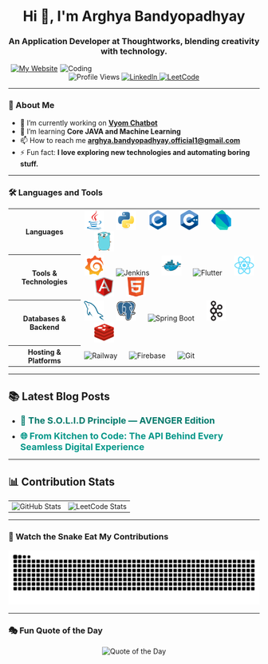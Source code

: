 <h1 align="center">Hi 👋, I'm Arghya Bandyopadhyay</h1>
<h3 align="center">An Application Developer at Thoughtworks, blending creativity with technology.</h3>

<img align="right" alt="Coding" width="400" src="https://media.giphy.com/media/qgQUggAC3Pfv687qPC/giphy.gif">

<p align="center">
  <a href="https://vyom-chatbot-app.onrender.com">
    <img src="https://img.shields.io/badge/My%20Website-RUNNING-green?style=for-the-badge&logo=github" alt="My Website"/>
  </a>
  <img src="https://komarev.com/ghpvc/?username=arghya-bandyopadhyay-30&color=red&style=for-the-badge" alt="Profile Views"/>
  <a href="https://www.linkedin.com/in/arghya-bandyopadhyay">
    <img src="https://img.shields.io/badge/LinkedIn-CONNECT%20WITH%20ME-blue?style=for-the-badge&logo=linkedin" alt="LinkedIn"/>
  </a>
  <a href="https://leetcode.com/u/arghya-bandyopadhyay/">
    <img src="https://img.shields.io/badge/LeetCode-Profile-orange?style=for-the-badge&logo=leetcode" alt="LeetCode"/>
  </a>
</p>

---

### 🌟 About Me
- 🔭 I’m currently working on **[Vyom Chatbot](https://vyom-chatbot-app.onrender.com)**
- 🌱 I’m learning **Core JAVA and Machine Learning**
- 📫 How to reach me **[arghya.bandyopadhyay.official1@gmail.com](arghya.bandyopadhyay.official1@gmail.com)**
- ⚡ Fun fact: **I love exploring new technologies and automating boring stuff.**

---

### 🛠️ Languages and Tools

<table>
  <tr>
    <th>Languages</th>
    <td>
      <img src="https://raw.githubusercontent.com/devicons/devicon/master/icons/java/java-original.svg" alt="Java" title="Java" width="40" height="40"/>
      <img src="https://raw.githubusercontent.com/devicons/devicon/master/icons/python/python-original.svg" alt="Python" title="Python" width="40" height="40" style="margin-left: 20px;"/>
      <img src="https://raw.githubusercontent.com/devicons/devicon/master/icons/c/c-original.svg" alt="C" title="C" width="40" height="40" style="margin-left: 20px;"/>
      <img src="https://raw.githubusercontent.com/devicons/devicon/master/icons/cplusplus/cplusplus-original.svg" alt="C++" title="C++" width="40" height="40" style="margin-left: 20px;"/>
      <img src="https://raw.githubusercontent.com/devicons/devicon/master/icons/dart/dart-original.svg" alt="Dart" title="Dart" width="40" height="40" style="margin-left: 20px;"/>
      <img src="https://raw.githubusercontent.com/devicons/devicon/master/icons/go/go-original.svg" alt="Go" title="Go" width="40" height="40" style="margin-left: 20px;"/>
    </td>
  </tr>
  <tr>
    <th>Tools & Technologies</th>
    <td>
      <img src="https://raw.githubusercontent.com/devicons/devicon/master/icons/grafana/grafana-original.svg" alt="Grafana" title="Grafana" width="40" height="40"/>
      <img src="https://www.vectorlogo.zone/logos/jenkins/jenkins-icon.svg" alt="Jenkins" title="Jenkins" width="40" height="40" style="margin-left: 20px;"/>
      <img src="https://raw.githubusercontent.com/devicons/devicon/master/icons/docker/docker-original.svg" alt="Docker" title="Docker" width="40" height="40" style="margin-left: 20px;"/>
      <img src="https://www.vectorlogo.zone/logos/flutterio/flutterio-icon.svg" alt="Flutter" title="Flutter" width="40" height="40" style="margin-left: 20px;"/>
      <img src="https://raw.githubusercontent.com/devicons/devicon/master/icons/react/react-original.svg" alt="React" title="React" width="40" height="40" style="margin-left: 20px;"/>
      <img src="https://raw.githubusercontent.com/devicons/devicon/master/icons/angularjs/angularjs-original.svg" alt="Angular" title="Angular" width="40" height="40" style="margin-left: 20px;"/>
      <img src="https://raw.githubusercontent.com/devicons/devicon/master/icons/html5/html5-original.svg" alt="HTML5" title="HTML5" width="40" height="40" style="margin-left: 20px;"/>
    </td>
  </tr>
  <tr>
    <th>Databases & Backend</th>
    <td>
      <img src="https://raw.githubusercontent.com/devicons/devicon/master/icons/mysql/mysql-original.svg" alt="MySQL" title="MySQL" width="40" height="40"/>
      <img src="https://raw.githubusercontent.com/devicons/devicon/master/icons/postgresql/postgresql-original.svg" alt="PostgreSQL" title="PostgreSQL" width="40" height="40" style="margin-left: 20px;"/>
      <img src="https://www.vectorlogo.zone/logos/springio/springio-icon.svg" alt="Spring Boot" title="Spring Boot" width="40" height="40" style="margin-left: 20px;"/>
      <img src="https://raw.githubusercontent.com/devicons/devicon/master/icons/apachekafka/apachekafka-original.svg" alt="Kafka" title="Kafka" width="40" height="40" style="margin-left: 20px;"/>
      <img src="https://raw.githubusercontent.com/devicons/devicon/master/icons/redis/redis-original.svg" alt="Redis" title="Redis" width="40" height="40" style="margin-left: 20px;"/>
    </td>
  </tr>
  <tr>
    <th>Hosting & Platforms</th>
    <td>
      <img src="https://railway.app/brand/logo-light.png" alt="Railway" title="Railway" width="40" height="40"/>
      <img src="https://www.vectorlogo.zone/logos/firebase/firebase-icon.svg" alt="Firebase" title="Firebase" width="40" height="40" style="margin-left: 20px;"/>
      <img src="https://www.vectorlogo.zone/logos/git-scm/git-scm-icon.svg" alt="Git" title="Git" width="40" height="40" style="margin-left: 20px;"/>
    </td>
  </tr>
</table>

---

<h2>📚 Latest Blog Posts</h2>
<ul>
  <li style="margin-bottom: 10px;">
    <a href="https://medium.com/@arghya.banerjee/the-s-o-l-i-d-principle-avenger-edition-9b12939e3214" style="color: #00796b; font-weight: bold; font-size: 18px; text-decoration: none;">
      🔗 The S.O.L.I.D Principle — AVENGER Edition
    </a>
  </li>
  <li>
    <a href="https://medium.com/@arghya.banerjee/from-kitchen-to-code-the-hidden-role-of-apis-in-our-connected-world-a59d11e46e89" style="color: #009688; font-weight: bold; font-size: 18px; text-decoration: none;">
      🌐 From Kitchen to Code: The API Behind Every Seamless Digital Experience
    </a>
  </li>
</ul>

---

## 📊 Contribution Stats

<table style="border: none;">
  <tr>
    <!-- GitHub Stats -->
    <td align="center" style="border: none;">
      <img src="https://github-readme-stats.vercel.app/api?username=arghya-bandyopadhyay-30&show_icons=true&title_color=00e676&icon_color=00e676&text_color=ffffff&bg_color=30,004d40,00796b,009688,4db6ac" alt="GitHub Stats"/>
    </td>
    <!-- LeetCode Stats -->
    <td align="center" style="border: none;">
      <img src="https://leetcard.jacoblin.cool/arghya-bandyopadhyay?theme=light&font=Ubuntu&ext=heatmap&bg_color=30,004d40,00796b,009688,4db6ac&text_color=ffffff&title_color=00e676" alt="LeetCode Stats"/>
    </td>
  </tr>
</table>

---

### 🐍 Watch the Snake Eat My Contributions
<p align="center">
  <img src="https://github.com/arghya-bandyopadhyay-30/arghya-bandyopadhyay-30/blob/output/github-contribution-grid-snake.svg" alt="snake animation">
</p>

---

### 🎭 Fun Quote of the Day
<p align="center">
  <img src="https://api.quotable.io/random?tags=technology&maxLength=100" alt="Quote of the Day">
</p>
